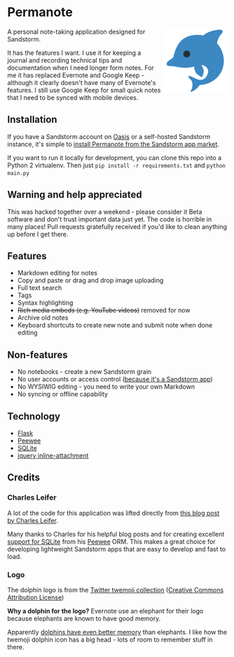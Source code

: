 # Permanote

<img title="Permanote dolphin logo" alt="Permanote dolphin logo" align="right" src=".sandstorm/app-graphics/permanote-dolphin150.png">

A personal note-taking application designed for Sandstorm.

It has the features I want. I use it for keeping a journal and recording technical tips and documentation when I need longer form notes. For me it has replaced Evernote and Google Keep - although it clearly doesn't have many of Evernote's features. I still use Google Keep for small quick notes that I need to be synced with mobile devices.

## Installation

If you have a Sandstorm account on [Oasis](https://oasis.sandstorm.io/) or a self-hosted Sandstorm instance, it's simple to [install Permanote from the Sandstorm app market](https://apps.sandstorm.io/app/svwrpwnd3c380d1f99ge7g0qnjdq6y785c36s7qtqryxwkmn20qh).

If you want to run it locally for development, you can clone this repo into a Python 2 virtualenv. Then just `pip install -r requirements.txt` and `python main.py`

## Warning and help appreciated

This was hacked together over a weekend - please consider it Beta software and don't trust important data just yet. The code is horrible in many places! Pull requests gratefully received if you'd like to clean anything up before I get there.

## Features

- Markdown editing for notes
- Copy and paste or drag and drop image uploading
- Full text search
- Tags
- Syntax highlighting
- ~~Rich media embeds (e.g. YouTube videos)~~ removed for now
- Archive old notes
- Keyboard shortcuts to create new note and submit note when done editing

## Non-features

- No notebooks - create a new Sandstorm grain
- No user accounts or access control ([because it's a Sandstorm app](https://docs.sandstorm.io/en/latest/developing/handbook/#does-not-implement-user-accounts-or-access-control))
- No WYSIWIG editing - you need to write your own Markdown
- No syncing or offline capability

## Technology

- [Flask](http://flask.pocoo.org/)
- [Peewee](http://docs.peewee-orm.com/en/latest/)
- [SQLite](https://www.sqlite.org/)
- [jquery inline-attachment](https://github.com/Rovak/InlineAttachment)

## Credits

### Charles Leifer

A lot of the code for this application was lifted directly from [this blog post by Charles Leifer](http://charlesleifer.com/blog/how-to-make-a-flask-blog-in-one-hour-or-less).

Many thanks to Charles for his helpful blog posts and for creating excellent [support for SQLite](http://docs.peewee-orm.com/en/latest/peewee/playhouse.html#sqlite-extensions) from his [Peewee](http://docs.peewee-orm.com/en/latest/) ORM. This makes a great choice for developing lightweight Sandstorm apps that are easy to develop and fast to load.

### Logo

The dolphin logo is from the [Twitter twemoji collection](https://github.com/twitter/twemoji) ([Creative Commons Attribution License](https://github.com/twitter/twemoji/blob/gh-pages/LICENSE-GRAPHICS))

**Why a dolphin for the logo?** Evernote use an elephant for their logo because elephants are known to have good memory.

Apparently [dolphins have even better memory](http://news.nationalgeographic.com/news/2013/08/130806-dolphins-memories-animals-science-longest/) than elephants. I like how the twemoji dolphin icon has a big head - lots of room to remember stuff in there.
